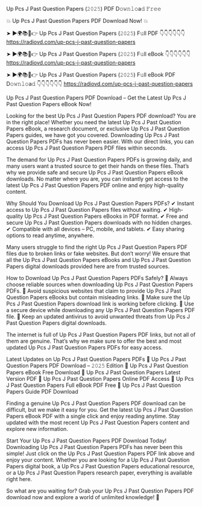 Up Pcs J Past Question Papers (𝟸𝟶𝟸𝟻) PDF D𝚘𝚠𝚗𝚕𝚘a𝚍 𝙵𝚛𝚎𝚎

💥 Up Pcs J Past Question Papers PDF Download Now! 💥

➤ ►🌍📚📱👉 Up Pcs J Past Question Papers (𝟸𝟶𝟸𝟻) F𝚞ll PDF 👇👇👇👇👇👇
https://radiovd.com/up-pcs-j-past-question-papers

➤ ►🌍📚📱👉 Up Pcs J Past Question Papers (𝟸𝟶𝟸𝟻) F𝚞ll eBook 👇👇👇👇👇👇
https://radiovd.com/up-pcs-j-past-question-papers

➤ ►🌍📚📱👉 Up Pcs J Past Question Papers (𝟸𝟶𝟸𝟻) F𝚞ll eBook PDF D𝚘𝚠𝚗𝚕𝚘a𝚍 👇👇👇👇👇👇
https://radiovd.com/up-pcs-j-past-question-papers

Up Pcs J Past Question Papers PDF Download – Get the Latest Up Pcs J Past Question Papers eBook Now!

Looking for the best Up Pcs J Past Question Papers PDF download? You are in the right place! Whether you need the latest Up Pcs J Past Question Papers eBook, a research document, or exclusive Up Pcs J Past Question Papers guides, we have got you covered. Downloading Up Pcs J Past Question Papers PDFs has never been easier. With our direct links, you can access Up Pcs J Past Question Papers PDF files within seconds.

The demand for Up Pcs J Past Question Papers PDFs is growing daily, and many users want a trusted source to get their hands on these files. That’s why we provide safe and secure Up Pcs J Past Question Papers eBook downloads. No matter where you are, you can instantly get access to the latest Up Pcs J Past Question Papers PDF online and enjoy high-quality content.

Why Should You Download Up Pcs J Past Question Papers PDFs?
✔ Instant access to Up Pcs J Past Question Papers files without waiting.
✔ High-quality Up Pcs J Past Question Papers eBooks in PDF format.
✔ Free and secure Up Pcs J Past Question Papers downloads with no hidden charges.
✔ Compatible with all devices – PC, mobile, and tablets.
✔ Easy sharing options to read anytime, anywhere.

Many users struggle to find the right Up Pcs J Past Question Papers PDF files due to broken links or fake websites. But don’t worry! We ensure that all the Up Pcs J Past Question Papers eBooks and Up Pcs J Past Question Papers digital downloads provided here are from trusted sources.

How to Download Up Pcs J Past Question Papers PDFs Safely?
📌 Always choose reliable sources when downloading Up Pcs J Past Question Papers PDFs.
📌 Avoid suspicious websites that claim to provide Up Pcs J Past Question Papers eBooks but contain misleading links.
📌 Make sure the Up Pcs J Past Question Papers download link is working before clicking.
📌 Use a secure device while downloading any Up Pcs J Past Question Papers PDF file.
📌 Keep an updated antivirus to avoid unwanted threats from Up Pcs J Past Question Papers digital downloads.

The internet is full of Up Pcs J Past Question Papers PDF links, but not all of them are genuine. That’s why we make sure to offer the best and most updated Up Pcs J Past Question Papers PDFs for easy access.

Latest Updates on Up Pcs J Past Question Papers PDFs
🔹 Up Pcs J Past Question Papers PDF Download – 𝟸𝟶𝟸𝟻 Edition
🔹 Up Pcs J Past Question Papers eBook Free Download
🔹 Up Pcs J Past Question Papers Latest Version PDF
🔹 Up Pcs J Past Question Papers Online PDF Access
🔹 Up Pcs J Past Question Papers Full eBook PDF Free
🔹 Up Pcs J Past Question Papers Guide PDF Download

Finding a genuine Up Pcs J Past Question Papers PDF download can be difficult, but we make it easy for you. Get the latest Up Pcs J Past Question Papers eBook PDF with a single click and enjoy reading anytime. Stay updated with the most recent Up Pcs J Past Question Papers content and explore new information.

Start Your Up Pcs J Past Question Papers PDF Download Today!
Downloading Up Pcs J Past Question Papers PDFs has never been this simple! Just click on the Up Pcs J Past Question Papers PDF link above and enjoy your content. Whether you are looking for a Up Pcs J Past Question Papers digital book, a Up Pcs J Past Question Papers educational resource, or a Up Pcs J Past Question Papers research paper, everything is available right here.

So what are you waiting for? Grab your Up Pcs J Past Question Papers PDF download now and explore a world of unlimited knowledge! 🚀